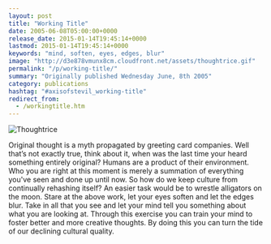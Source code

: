 ```yaml
---
layout: post
title: "Working Title"
date: 2005-06-08T05:00:00+0000
release_date: 2015-01-14T19:45:14+0000
lastmod: 2015-01-14T19:45:14+0000
keywords: "mind, soften, eyes, edges, blur"
image: "http://d3e878vmunx8cm.cloudfront.net/assets/thoughtrice.gif"
permalink: "/p/working-title/"
summary: "Originally published Wednesday June, 8th 2005"
category: publications
hashtag: "#axisofstevil_working-title"
redirect_from:
  - /workingtitle.htm
---
```


[id_1]: http://d3e878vmunx8cm.cloudfront.net/assets/thoughtrice.gif "Thoughtrice"
![Thoughtrice][id_1]

Original thought is a myth propagated by greeting card companies. Well that’s not exactly true, think about it, when was the last time your heard something entirely original? Humans are a product of their environment. Who you are right at this moment is merely a summation of everything you've seen and done up until now. So how do we keep culture from continually rehashing itself? An easier task would be to wrestle alligators on the moon.
Stare at the above work, let your eyes soften and let the edges blur. Take in all that you see and let your mind tell you something about what you are looking at. Through this exercise you can train your mind to foster better and more creative thoughts. By doing this you can turn the tide of our declining cultural quality.
